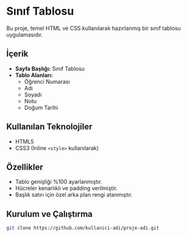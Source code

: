 # Sınıf Tablosu

Bu proje, temel HTML ve CSS kullanılarak hazırlanmış bir sınıf tablosu uygulamasıdır.

## İçerik

- **Sayfa Başlığı:** Sınıf Tablosu
- **Tablo Alanları:**
  - Öğrenci Numarası
  - Adı
  - Soyadı
  - Notu
  - Doğum Tarihi


## Kullanılan Teknolojiler

- HTML5
- CSS3 (Inline `<style>` kullanılarak)

## Özellikler

- Tablo genişliği %100 ayarlanmıştır.
- Hücreler kenarlıklı ve padding verilmiştir.
- Başlık satırı için özel arka plan rengi atanmıştır.

## Kurulum ve Çalıştırma

```bash
git clone https://github.com/kullanici-adi/proje-adi.git
